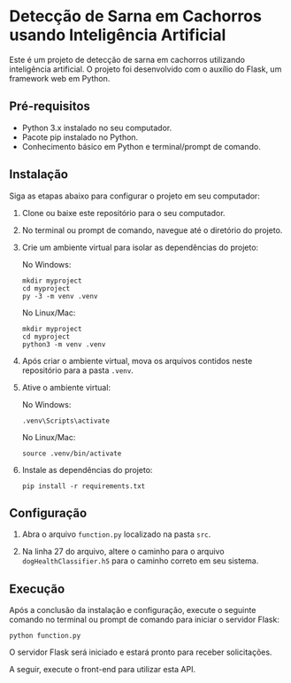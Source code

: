 # Detecção de Sarna em Cachorros usando Inteligência Artificial

Este é um projeto de detecção de sarna em cachorros utilizando inteligência artificial. O projeto foi desenvolvido com o auxílio do Flask, um framework web em Python.

## Pré-requisitos

- Python 3.x instalado no seu computador.
- Pacote pip instalado no Python.
- Conhecimento básico em Python e terminal/prompt de comando.

## Instalação

Siga as etapas abaixo para configurar o projeto em seu computador:

1. Clone ou baixe este repositório para o seu computador.

2. No terminal ou prompt de comando, navegue até o diretório do projeto.

3. Crie um ambiente virtual para isolar as dependências do projeto:

   No Windows:
   ```
   mkdir myproject
   cd myproject
   py -3 -m venv .venv
   ```

   No Linux/Mac:
   ```
   mkdir myproject
   cd myproject
   python3 -m venv .venv
   ```

4. Após criar o ambiente virtual, mova os arquivos contidos neste repositório para a pasta `.venv`.

5. Ative o ambiente virtual:

   No Windows:
   ```
   .venv\Scripts\activate
   ```

   No Linux/Mac:
   ```
   source .venv/bin/activate
   ```

6. Instale as dependências do projeto:

   ```
   pip install -r requirements.txt
   ```

## Configuração

1. Abra o arquivo `function.py` localizado na pasta `src`.

2. Na linha 27 do arquivo, altere o caminho para o arquivo `dogHealthClassifier.h5` para o caminho correto em seu sistema.

## Execução

Após a conclusão da instalação e configuração, execute o seguinte comando no terminal ou prompt de comando para iniciar o servidor Flask:

```
python function.py
```

O servidor Flask será iniciado e estará pronto para receber solicitações.

A seguir, execute o front-end para utilizar esta API.
